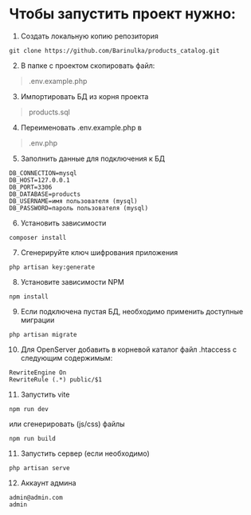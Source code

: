 # Чтобы запустить проект нужно:

1. Создать локальную копию репозитория
```
git clone https://github.com/Barinulka/products_catalog.git
```
2. В папке с проектом скопировать файл:
>.env.example.php

3. Импортировать БД из корня проекта
>products.sql

4. Переименовать .env.example.php в 
>.env.php

5. Заполнить данные для подключения к БД
```
DB_CONNECTION=mysql
DB_HOST=127.0.0.1
DB_PORT=3306
DB_DATABASE=products
DB_USERNAME=имя пользователя (mysql)
DB_PASSWORD=пароль пользователя (mysql)
```

6. Установить зависимости 
```
composer install
```

7. Сгенерируйте ключ шифрования приложения
```
php artisan key:generate
```

8. Установите зависимости NPM
```
npm install
```

9. Если подключена пустая БД, необходимо применить доступные миграции
```
php artisan migrate
```

10. Для OpenServer добавить в корневой каталог файл .htaccess c следующим содержимым:
```
RewriteEngine On
RewriteRule (.*) public/$1
``` 

11. Запустить vite
```
npm run dev
```
или сгенерировать (js/css) файлы
```
npm run build
```

11. Запустить сервер (если необходимо)
```
php artisan serve
```

12. Аккаунт админа
```
admin@admin.com
admin
```